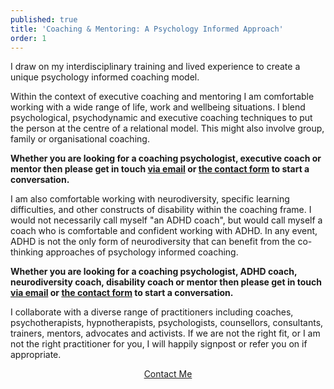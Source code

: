 ```yaml
---
published: true
title: 'Coaching & Mentoring: A Psychology Informed Approach'
order: 1
---
```

I draw on my interdisciplinary training and lived experience to create a unique psychology informed coaching model.

Within the context of executive coaching and mentoring I am comfortable working with a wide range of life, work and wellbeing situations. I blend psychological, psychodynamic and executive coaching techniques to put the person at the centre of a relational model. This might also involve group, family or organisational coaching.

**Whether you are looking for a coaching psychologist, executive coach or mentor then please get in touch [via email](mailto:mark@innovationinsociety.com) or [the contact form](#contact) to start a conversation.**

I am also comfortable working with neurodiversity, specific learning difficulties, and other constructs of disability within the coaching frame. I would not necessarily call myself "an ADHD coach", but would call myself a coach who is comfortable and confident working with ADHD. In any event, ADHD is not the only form of neurodiversity that can benefit from the co-thinking approaches of psychology informed coaching. 

**Whether you are looking for a coaching psychologist, ADHD coach, neurodiversity coach, disability coach or mentor then please get in touch [via email](mailto:mark@innovationinsociety.com) or [the contact form](#contact) to start a conversation.**

I collaborate with a diverse range of practitioners including coaches, psychotherapists, hypnotherapists, psychologists, counsellors, consultants, trainers, mentors, advocates and activists. If we are not the right fit, or I am not the right practitioner for you, I will happily signpost or refer you on if appropriate.

<center>
  <a href="#contact" class="btn btn-lg btn-outline page-scroll">
          <i class="fa fa-envelope"></i> Contact Me
  </a>
</center>
